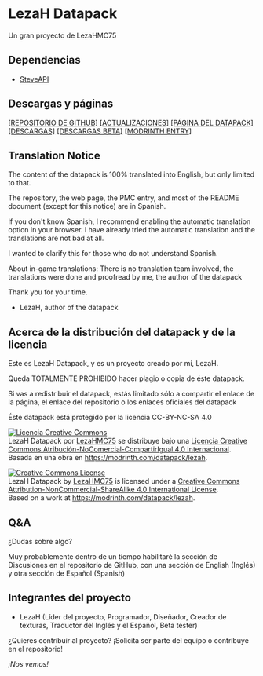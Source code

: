 # LezaH Datapack
Un gran proyecto de LezaHMC75

## Dependencias
 - [SteveAPI](https://github.com/tacozyt/steveapi/releases/latest)

## Descargas y páginas
[[REPOSITORIO DE GITHUB]](https://github.com/tacozyt/lezah)
[[ACTUALIZACIONES]](https://github.com/tacozyt/lezah/releases/latest)
[[PÁGINA DEL DATAPACK]](https://tacozyt.github.io/lezah)
[[DESCARGAS]](https://tacozyt.github.io/lezah/downloads)
[[DESCARGAS BETA]](https://tacozyt.github.io/lezah/downloadsbeta)
[[MODRINTH ENTRY]](https://modrinth.com/datapack/lezah)

## Translation Notice
The content of the datapack is 100% translated into English, but only limited to that.

The repository, the web page, the PMC entry, and most of the README document (except for this notice) are in Spanish.

If you don't know Spanish, I recommend enabling the automatic translation option in your browser. I have already tried the automatic translation and the translations are not bad at all.

I wanted to clarify this for those who do not understand Spanish.

About in-game translations:
There is no translation team involved, the translations were done and proofread by me, the author of the datapack

Thank you for your time.
- LezaH, author of the datapack

## Acerca de la distribución del datapack y de la licencia

Este es LezaH Datapack, y es un proyecto creado por mí, LezaH.

Queda TOTALMENTE PROHIBIDO hacer plagio o copia de éste datapack.

Si vas a redistribuir el datapack, estás limitado sólo a compartir el enlace de la página, el enlace del repositorio o los enlaces oficiales del datapack

Éste datapack está protegido por la licencia CC-BY-NC-SA 4.0

<a rel="license" href="http://creativecommons.org/licenses/by-nc-sa/4.0/"><img alt="Licencia Creative Commons" style="border-width:0" src="https://i.creativecommons.org/l/by-nc-sa/4.0/88x31.png" /></a><br /><span xmlns:dct="http://purl.org/dc/terms/" property="dct:title">LezaH Datapack</span> por <a xmlns:cc="http://creativecommons.org/ns#" href="https://github.com/tacozyt/lezah" property="cc:attributionName" rel="cc:attributionURL">LezaHMC75</a> se distribuye bajo una <a rel="license" href="http://creativecommons.org/licenses/by-nc-sa/4.0/">Licencia Creative Commons Atribución-NoComercial-CompartirIgual 4.0 Internacional</a>.<br />Basada en una obra en <a xmlns:dct="http://purl.org/dc/terms/" href="https://modrinth.com/datapack/lezah" rel="dct:source">https://modrinth.com/datapack/lezah</a>.

<a rel="license" href="http://creativecommons.org/licenses/by-nc-sa/4.0/"><img alt="Creative Commons License" style="border-width:0" src="https://i.creativecommons.org/l/by-nc-sa/4.0/88x31.png" /></a><br /><span xmlns:dct="http://purl.org/dc/terms/" property="dct:title">LezaH Datapack</span> by <a xmlns:cc="http://creativecommons.org/ns#" href="https://github.com/tacozyt/lezah" property="cc:attributionName" rel="cc:attributionURL">LezaHMC75</a> is licensed under a <a rel="license" href="http://creativecommons.org/licenses/by-nc-sa/4.0/">Creative Commons Attribution-NonCommercial-ShareAlike 4.0 International License</a>.<br />Based on a work at <a xmlns:dct="http://purl.org/dc/terms/" href="https://modrinth.com/datapack/lezah" rel="dct:source">https://modrinth.com/datapack/lezah</a>.


## Q&A
¿Dudas sobre algo?

Muy probablemente dentro de un tiempo habilitaré la sección de Discusiones en el repositorio de GitHub, con una sección de English (Inglés) y otra sección de Español (Spanish)

## Integrantes del proyecto
 - LezaH (Líder del proyecto, Programador, Diseñador, Creador de texturas, Traductor del Inglés y el Español, Beta tester)

¿Quieres contribuir al proyecto?
¡Solicita ser parte del equipo o contribuye en el repositorio!

*¡Nos vemos!*
